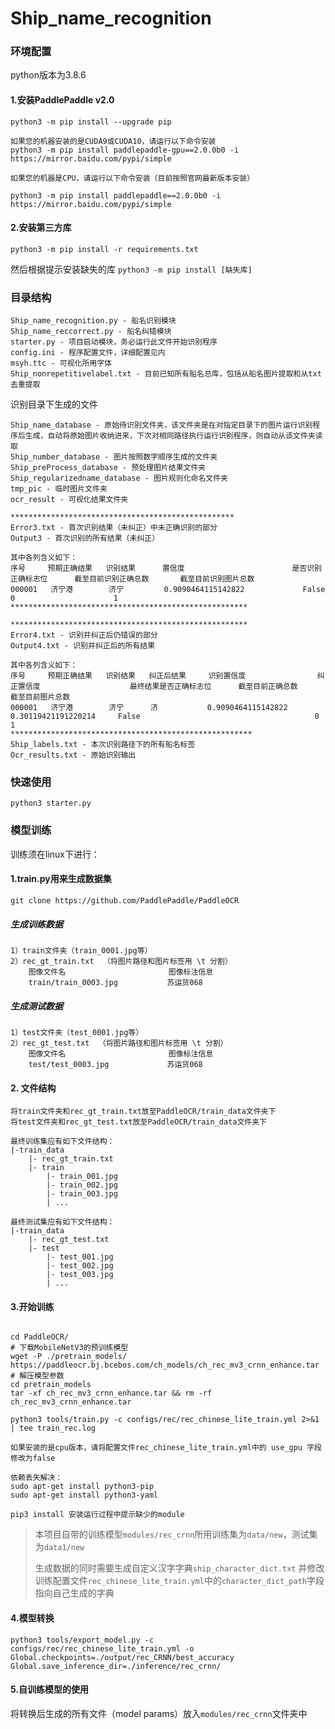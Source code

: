 # Ship_name_recognition
### 环境配置
python版本为3.8.6

#### 1.安装PaddlePaddle v2.0
```
python3 -m pip install --upgrade pip

如果您的机器安装的是CUDA9或CUDA10，请运行以下命令安装
python3 -m pip install paddlepaddle-gpu==2.0.0b0 -i https://mirror.baidu.com/pypi/simple

如果您的机器是CPU，请运行以下命令安装（目前按照官网最新版本安装）

python3 -m pip install paddlepaddle==2.0.0b0 -i https://mirror.baidu.com/pypi/simple
```
#### 2.安装第三方库
```
python3 -m pip install -r requirements.txt
```
然后根据提示安装缺失的库 ```python3 -m pip install [缺失库]```



### 目录结构
```
Ship_name_recognition.py - 船名识别模块
Ship_name_reccorrect.py - 船名纠错模块
starter.py - 项目启动模块，务必运行此文件开始识别程序
config.ini - 程序配置文件，详细配置见内
msyh.ttc - 可视化所用字体
Ship_nonrepetitivelabel.txt - 目前已知所有船名总库，包括从船名图片提取和从txt去重提取
```
识别目录下生成的文件
```
Ship_name_database - 原始待识别文件夹，该文件夹是在对指定目录下的图片运行识别程序后生成，自动将原始图片收纳进来，下次对相同路径执行运行识别程序，则自动从该文件夹读取
Ship_number_database - 图片按照数字顺序生成的文件夹
Ship_preProcess_database - 预处理图片结果文件夹
Ship_regularizedname_database - 图片规则化命名文件夹
tmp_pic - 临时图片文件夹
ocr_result - 可视化结果文件夹

**************************************************
Error3.txt - 首次识别结果（未纠正）中未正确识别的部分
Output3 - 首次识别的所有结果（未纠正）

其中各列含义如下：
序号     预期正确结果   识别结果      置信度                        是否识别正确标志位      截至目前识别正确总数       截至目前识别图片总数
000001   济宁港        济宁         0.9090464115142822             False                     0                      1
*****************************************************

*****************************************************
Error4.txt - 识别并纠正后仍错误的部分
Output4.txt - 识别并纠正后的所有结果

其中各列含义如下：
序号     预期正确结果   识别结果   纠正后结果     识别置信度                纠正置信度                    最终结果是否正确标志位      截至目前正确总数       截至目前图片总数
000001   济宁港        济宁      济           0.9090464115142822   0.30119421191220214     False                                       0                               1
******************************************************
Ship_labels.txt - 本次识别路径下的所有船名标签
Ocr_results.txt - 原始识别输出
```

### 快速使用
```
python3 starter.py
```

### 模型训练

训练须在linux下进行：
#### 1.train.py用来生成数据集
```
git clone https://github.com/PaddlePaddle/PaddleOCR
```
##### 生成训练数据
    1）train文件夹（train_0001.jpg等）
    2）rec_gt_train.txt  （将图片路径和图片标签用 \t 分割）
        图像文件名                       图像标注信息
        train/train_0003.jpg	       苏运货068
##### 生成测试数据
    1）test文件夹（test_0001.jpg等）
    2）rec_gt_test.txt  （将图片路径和图片标签用 \t 分割）
        图像文件名                       图像标注信息
        test/test_0003.jpg	           苏运货068

#### 2. 文件结构
    将train文件夹和rec_gt_train.txt放至PaddleOCR/train_data文件夹下
    将test文件夹和rec_gt_test.txt放至PaddleOCR/train_data文件夹下
		
	最终训练集应有如下文件结构：
    |-train_data
        |- rec_gt_train.txt
        |- train
            |- train_001.jpg
            |- train_002.jpg
            |- train_003.jpg
            | ...
    
    最终测试集应有如下文件结构：
    |-train_data
        |- rec_gt_test.txt
        |- test
            |- test_001.jpg
            |- test_002.jpg
            |- test_003.jpg
            | ...



#### 3.开始训练
```

cd PaddleOCR/
# 下载MobileNetV3的预训练模型
wget -P ./pretrain_models/ https://paddleocr.bj.bcebos.com/ch_models/ch_rec_mv3_crnn_enhance.tar
# 解压模型参数
cd pretrain_models
tar -xf ch_rec_mv3_crnn_enhance.tar && rm -rf ch_rec_mv3_crnn_enhance.tar

python3 tools/train.py -c configs/rec/rec_chinese_lite_train.yml 2>&1 | tee train_rec.log

如果安装的是cpu版本，请将配置文件rec_chinese_lite_train.yml中的 use_gpu 字段修改为false
```

```
依赖丢失解决：
sudo apt-get install python3-pip
sudo apt-get install python3-yaml

pip3 install 安装运行过程中提示缺少的module
```


> 本项目自带的训练模型`modules/rec_crnn`所用训练集为`data/new`，测试集为`data1/new` 
>
> 生成数据的同时需要生成自定义汉字字典`ship_character_dict.txt` 并修改训练配置文件`rec_chinese_lite_train.yml`中的`character_dict_path`字段指向自己生成的字典

#### 4.模型转换
```
python3 tools/export_model.py -c configs/rec/rec_chinese_lite_train.yml -o Global.checkpoints=./output/rec_CRNN/best_accuracy Global.save_inference_dir=./inference/rec_crnn/
```

#### 5.自训练模型的使用

将转换后生成的所有文件（model params）放入`modules/rec_crnn`文件夹中


